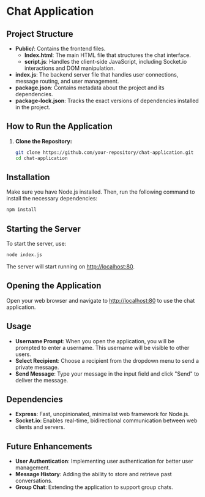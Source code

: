 # Chat Application

## Project Structure

- **Public/**: Contains the frontend files.
  - **Index.html**: The main HTML file that structures the chat interface.
  - **script.js**: Handles the client-side JavaScript, including Socket.io interactions and DOM manipulation.
- **index.js**: The backend server file that handles user connections, message routing, and user management.
- **package.json**: Contains metadata about the project and its dependencies.
- **package-lock.json**: Tracks the exact versions of dependencies installed in the project.

## How to Run the Application

1. **Clone the Repository:**
   ```bash
   git clone https://github.com/your-repository/chat-application.git
   cd chat-application

## Installation

Make sure you have Node.js installed. Then, run the following command to install the necessary dependencies:

```bash
npm install
```

## Starting the Server

To start the server, use:

```bash
node index.js
```

The server will start running on [http://localhost:80](http://localhost:80).

## Opening the Application

Open your web browser and navigate to [http://localhost:80](http://localhost:80) to use the chat application.

## Usage

- **Username Prompt**: When you open the application, you will be prompted to enter a username. This username will be visible to other users.
- **Select Recipient**: Choose a recipient from the dropdown menu to send a private message.
- **Send Message**: Type your message in the input field and click "Send" to deliver the message.

## Dependencies

- **Express**: Fast, unopinionated, minimalist web framework for Node.js.
- **Socket.io**: Enables real-time, bidirectional communication between web clients and servers.

## Future Enhancements

- **User Authentication**: Implementing user authentication for better user management.
- **Message History**: Adding the ability to store and retrieve past conversations.
- **Group Chat**: Extending the application to support group chats.
